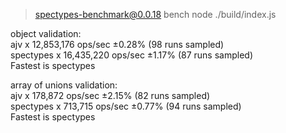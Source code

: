 
> spectypes-benchmark@0.0.18 bench
> node ./build/index.js

object validation:</br>
ajv x 12,853,176 ops/sec ±0.28% (98 runs sampled)</br>
spectypes x 16,435,220 ops/sec ±1.17% (87 runs sampled)</br>
Fastest is spectypes</br>

array of unions validation:</br>
ajv x 178,872 ops/sec ±2.15% (82 runs sampled)</br>
spectypes x 713,715 ops/sec ±0.77% (94 runs sampled)</br>
Fastest is spectypes</br>
